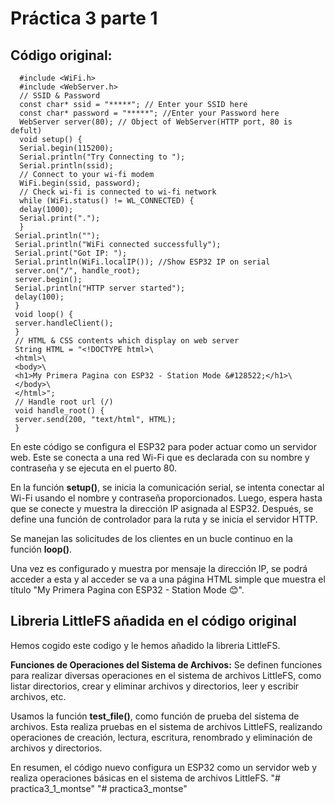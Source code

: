 # Práctica 3 parte 1

## Código original:

      #include <WiFi.h>
      #include <WebServer.h>
      // SSID & Password
      const char* ssid = "*****"; // Enter your SSID here
      const char* password = "*****"; //Enter your Password here
      WebServer server(80); // Object of WebServer(HTTP port, 80 is defult)
      void setup() {
      Serial.begin(115200);
      Serial.println("Try Connecting to ");
      Serial.println(ssid);
      // Connect to your wi-fi modem
      WiFi.begin(ssid, password);
      // Check wi-fi is connected to wi-fi network
      while (WiFi.status() != WL_CONNECTED) {
      delay(1000);
      Serial.print(".");
      }
     Serial.println("");
     Serial.println("WiFi connected successfully");
     Serial.print("Got IP: ");
     Serial.println(WiFi.localIP()); //Show ESP32 IP on serial
     server.on("/", handle_root);
     server.begin();
     Serial.println("HTTP server started");
     delay(100);
     }
     void loop() {
     server.handleClient();
     }
     // HTML & CSS contents which display on web server
     String HTML = "<!DOCTYPE html>\
     <html>\
     <body>\
     <h1>My Primera Pagina con ESP32 - Station Mode &#128522;</h1>\
     </body>\
     </html>";
     // Handle root url (/)
     void handle_root() {
     server.send(200, "text/html", HTML);
     }



En este código se configura el ESP32 para poder actuar como un servidor web.
Este se conecta a una red Wi-Fi que es declarada con su nombre y contraseña y se ejecuta en el puerto 80.

En la función **setup()**, se inicia la comunicación serial, se intenta conectar al Wi-Fi usando el nombre y contraseña proporcionados. Luego, espera hasta que se conecte y muestra la dirección IP asignada al ESP32. Después, se define una función de controlador para la ruta y se inicia el servidor HTTP.

Se manejan las solicitudes de los clientes en un bucle continuo en la función **loop()**.

Una vez es configurado y muestra por mensaje la dirección IP, se podrá acceder a esta y al acceder se va a una página HTML simple que muestra el título "My Primera Pagina con ESP32 - Station Mode &#128522;".

## Libreria LittleFS añadida en el código original

Hemos cogido este codigo y le hemos añadido la libreria LittleFS.

**Funciones de Operaciones del Sistema de Archivos:**
Se definen funciones para realizar diversas operaciones en el sistema de archivos LittleFS, como listar directorios, crear y eliminar archivos y directorios, leer y escribir archivos, etc.

Usamos la función **test_file()**, como función de prueba del sistema de archivos. Esta realiza pruebas en el sistema de archivos LittleFS, realizando operaciones de creación, lectura, escritura, renombrado y eliminación de archivos y directorios.

En resumen, el código nuevo configura un ESP32 como un servidor web y realiza operaciones básicas en el sistema de archivos LittleFS.
"# practica3_1_montse" 
"# practica3_montse" 
